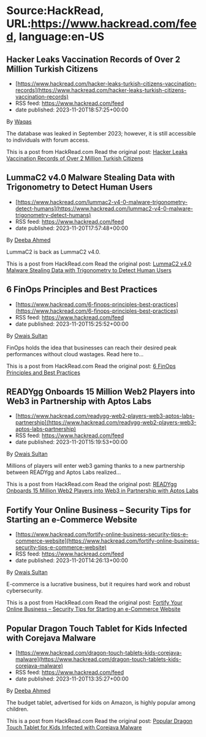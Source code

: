 # Source:HackRead, URL:https://www.hackread.com/feed, language:en-US

## Hacker Leaks Vaccination Records of Over 2 Million Turkish Citizens
 - [https://www.hackread.com/hacker-leaks-turkish-citizens-vaccination-records](https://www.hackread.com/hacker-leaks-turkish-citizens-vaccination-records)
 - RSS feed: https://www.hackread.com/feed
 - date published: 2023-11-20T18:57:25+00:00

<p>By <a href="https://www.hackread.com/author/hackread/" rel="nofollow">Waqas</a></p>
<p>The database was leaked in September 2023; however, it is still accessible to individuals with forum access.</p>
<p>This is a post from HackRead.com Read the original post: <a href="https://www.hackread.com/hacker-leaks-turkish-citizens-vaccination-records/" rel="nofollow">Hacker Leaks Vaccination Records of Over 2 Million Turkish Citizens</a></p>

## LummaC2 v4.0 Malware Stealing Data with Trigonometry to Detect Human Users
 - [https://www.hackread.com/lummac2-v4-0-malware-trigonometry-detect-humans](https://www.hackread.com/lummac2-v4-0-malware-trigonometry-detect-humans)
 - RSS feed: https://www.hackread.com/feed
 - date published: 2023-11-20T17:57:48+00:00

<p>By <a href="https://www.hackread.com/author/deeba/" rel="nofollow">Deeba Ahmed</a></p>
<p>LummaC2 is back as LummaC2 v4.0.</p>
<p>This is a post from HackRead.com Read the original post: <a href="https://www.hackread.com/lummac2-v4-0-malware-trigonometry-detect-humans/" rel="nofollow">LummaC2 v4.0 Malware Stealing Data with Trigonometry to Detect Human Users</a></p>

## 6 FinOps Principles and Best Practices
 - [https://www.hackread.com/6-finops-principles-best-practices](https://www.hackread.com/6-finops-principles-best-practices)
 - RSS feed: https://www.hackread.com/feed
 - date published: 2023-11-20T15:25:52+00:00

<p>By <a href="https://www.hackread.com/author/owais/" rel="nofollow">Owais Sultan</a></p>
<p>FinOps holds the idea that businesses can reach their desired peak performances without cloud wastages. Read here to&#8230;</p>
<p>This is a post from HackRead.com Read the original post: <a href="https://www.hackread.com/6-finops-principles-best-practices/" rel="nofollow">6 FinOps Principles and Best Practices</a></p>

## READYgg Onboards 15 Million Web2 Players into Web3 in Partnership with Aptos Labs
 - [https://www.hackread.com/readygg-web2-players-web3-aptos-labs-partnership](https://www.hackread.com/readygg-web2-players-web3-aptos-labs-partnership)
 - RSS feed: https://www.hackread.com/feed
 - date published: 2023-11-20T15:19:53+00:00

<p>By <a href="https://www.hackread.com/author/owais/" rel="nofollow">Owais Sultan</a></p>
<p>Millions of players will enter web3 gaming thanks to a new partnership between READYgg and Aptos Labs realized&#8230;</p>
<p>This is a post from HackRead.com Read the original post: <a href="https://www.hackread.com/readygg-web2-players-web3-aptos-labs-partnership/" rel="nofollow">READYgg Onboards 15 Million Web2 Players into Web3 in Partnership with Aptos Labs</a></p>

## Fortify Your Online Business – Security Tips for Starting an e-Commerce Website
 - [https://www.hackread.com/fortify-online-business-security-tips-e-commerce-website](https://www.hackread.com/fortify-online-business-security-tips-e-commerce-website)
 - RSS feed: https://www.hackread.com/feed
 - date published: 2023-11-20T14:26:13+00:00

<p>By <a href="https://www.hackread.com/author/owais/" rel="nofollow">Owais Sultan</a></p>
<p>E-commerce is a lucrative business, but it requires hard work and robust cybersecurity.</p>
<p>This is a post from HackRead.com Read the original post: <a href="https://www.hackread.com/fortify-online-business-security-tips-e-commerce-website/" rel="nofollow">Fortify Your Online Business &#8211; Security Tips for Starting an e-Commerce Website</a></p>

## Popular Dragon Touch Tablet for Kids Infected with Corejava Malware
 - [https://www.hackread.com/dragon-touch-tablets-kids-corejava-malware](https://www.hackread.com/dragon-touch-tablets-kids-corejava-malware)
 - RSS feed: https://www.hackread.com/feed
 - date published: 2023-11-20T13:35:27+00:00

<p>By <a href="https://www.hackread.com/author/deeba/" rel="nofollow">Deeba Ahmed</a></p>
<p>The budget tablet, advertised for kids on Amazon, is highly popular among children.</p>
<p>This is a post from HackRead.com Read the original post: <a href="https://www.hackread.com/dragon-touch-tablets-kids-corejava-malware/" rel="nofollow">Popular Dragon Touch Tablet for Kids Infected with Corejava Malware</a></p>

